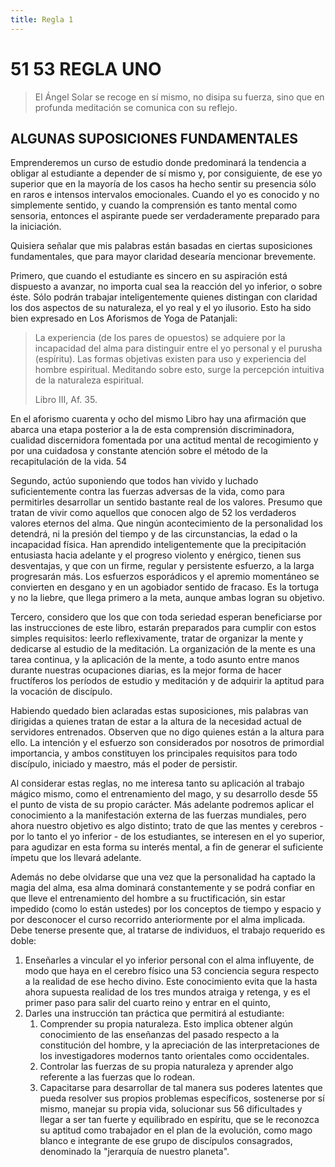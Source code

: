 ```yaml
---
title: Regla 1
---
```


# <pin lang="es">51</pin> <pin lang="en">53</pin> REGLA UNO

> El Ángel Solar se recoge en sí mismo, no disipa su fuerza, sino que en profunda meditación se comunica con su reflejo.

## ALGUNAS SUPOSICIONES FUNDAMENTALES

Emprenderemos un curso de estudio donde predominará la tendencia a obligar al estudiante a depender de sí mismo y, por consiguiente, de ese yo superior que en la mayoría de los casos ha hecho sentir su presencia sólo en raros e intensos intervalos emocionales. Cuando el yo es conocido y no simplemente sentido, y cuando la comprensión es tanto mental como sensoria, entonces el aspirante puede ser verdaderamente preparado para la iniciación.

Quisiera señalar que mis palabras están basadas en ciertas suposiciones fundamentales, que para mayor claridad desearía mencionar brevemente.

Primero, que cuando el estudiante es sincero en su aspiración está dispuesto a avanzar, no importa cual sea la reacción del yo inferior, o sobre éste. Sólo podrán trabajar inteligentemente quienes distingan con claridad los dos aspectos de su naturaleza, el yo real y el yo ilusorio. Esto ha sido bien expresado en Los Aforismos de Yoga de Patanjali:

> La experiencia (de los pares de opuestos) se adquiere por la incapacidad del alma para distinguir entre el yo personal y el purusha (espíritu). Las formas objetivas existen para uso y experiencia del hombre espiritual. Meditando sobre esto, surge la percepción intuitiva de la naturaleza espiritual.
>
> Libro III, Af. 35.

En el aforismo cuarenta y ocho del mismo Libro hay una afirmación que abarca una etapa posterior a la de esta comprensión discriminadora, cualidad discernidora fomentada por una actitud mental de recogimiento y por una cuidadosa y constante atención sobre el método de la recapitulación de la vida. <pin lang="en">54</pin>

Segundo, actúo suponiendo que todos han vivido y luchado suficientemente contra las fuerzas adversas de la vida, como para permitirles desarrollar un sentido bastante real de los valores. Presumo que tratan de vivir como aquellos que conocen algo de <pin lang="es">52</pin> los verdaderos valores eternos del alma. Que ningún acontecimiento de la personalidad los detendrá, ni la presión del tiempo y de las circunstancias, la edad o la incapacidad física. Han aprendido inteligentemente que la precipitación entusiasta hacia adelante y el progreso violento y enérgico, tienen sus desventajas, y que con un firme, regular y persistente esfuerzo, a la larga progresarán más. Los esfuerzos esporádicos y el apremio momentáneo se convierten en desgano y en un agobiador sentido de fracaso. Es la tortuga y no la liebre, que llega primero a la meta, aunque ambas logran su objetivo.

Tercero, considero que los que con toda seriedad esperan beneficiarse por las instrucciones de este libro, estarán preparados para cumplir con estos simples requisitos: leerlo reflexivamente, tratar de organizar la mente y dedicarse al estudio de la meditación. La organización de la mente es una tarea continua, y la aplicación de la mente, a todo asunto entre manos durante nuestras ocupaciones diarias, es la mejor forma de hacer fructíferos los períodos de estudio y meditación y de adquirir la aptitud para la vocación de discípulo.

Habiendo quedado bien aclaradas estas suposiciones, mis palabras van dirigidas a quienes tratan de estar a la altura de la necesidad actual de servidores entrenados. Observen que no digo quienes están a la altura para ello. La intención y el esfuerzo son considerados por nosotros de primordial importancia, y ambos constituyen los principales requisitos para todo discípulo, iniciado y maestro, más el poder de persistir.

Al considerar estas reglas, no me interesa tanto su aplicación al trabajo mágico mismo, como el entrenamiento del mago, y su desarrollo desde <pin lang="en">55</pin> el punto de vista de su propio carácter. Más adelante podremos aplicar el conocimiento a la manifestación externa de las fuerzas mundiales, pero ahora nuestro objetivo es algo distinto; trato de que las mentes y cerebros - por lo tanto el yo inferior - de los estudiantes, se interesen en el yo superior, para agudizar en esta forma su interés mental, a fin de generar el suficiente ímpetu que los llevará adelante.

Además no debe olvidarse que una vez que la personalidad ha captado la magia del alma, esa alma dominará constantemente y se podrá confiar en que lleve el entrenamiento del hombre a su fructificación, sin estar impedido (como lo están ustedes) por los conceptos de tiempo y espacio y por desconocer el curso recorrido anteriormente por el alma implicada. Debe tenerse presente que, al tratarse de individuos, el trabajo requerido es doble:

1. Enseñarles a vincular el yo inferior personal con el alma influyente, de modo que haya en el cerebro físico una <pin lang="es">53</pin> conciencia segura respecto a la realidad de ese hecho divino. Este conocimiento evita que la hasta ahora supuesta realidad de los tres mundos atraiga y retenga, y es el primer paso para salir del cuarto reino y entrar en el quinto,
2. Darles una instrucción tan práctica que permitirá al estudiante:
   1. Comprender su propia naturaleza. Esto implica obtener algún conocimiento de las enseñanzas del pasado respecto a la constitución del hombre, y la apreciación de las interpretaciones de los investigadores modernos tanto orientales como occidentales.
   2. Controlar las fuerzas de su propia naturaleza y aprender algo referente a las fuerzas que lo rodean.
   3. Capacitarse para desarrollar de tal manera sus poderes latentes que pueda resolver sus propios problemas específicos, sostenerse por sí mismo, manejar su propia vida, solucionar sus <pin lang="en">56</pin> dificultades y llegar a ser tan fuerte y equilibrado en espíritu, que se le reconozca su aptitud como trabajador en el plan de la evolución, como mago blanco e integrante de ese grupo de discípulos consagrados, denominado la "jerarquía de nuestro planeta".


